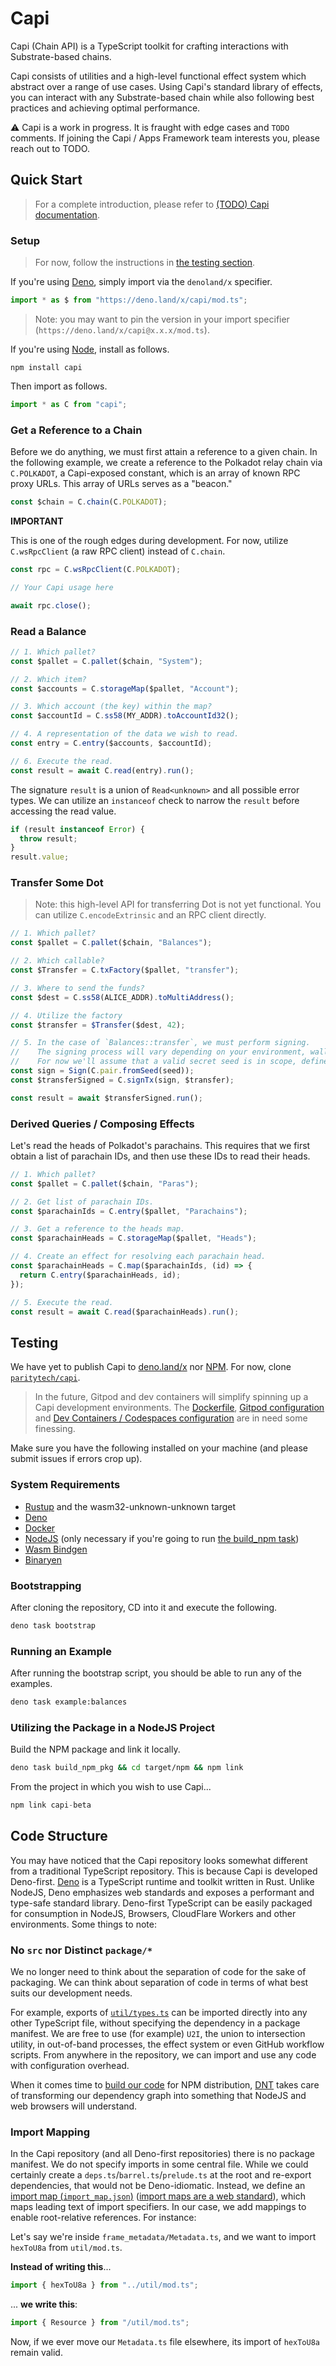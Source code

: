# Capi

<!--
<h4>
  <a href="">Guide</a> &nbsp;·&nbsp;
  <a href="">API Reference</a> &nbsp;·&nbsp;
  <a href="">Support</a> &nbsp;·&nbsp;
  <a href="">Roadmap</a> &nbsp;·&nbsp;
  <a href="">Contributing</a>
</h4>
-->

Capi (Chain API) is a TypeScript toolkit for crafting interactions with Substrate-based chains.

Capi consists of utilities and a high-level functional effect system which abstract over a range of use cases. Using Capi's standard library of effects, you can interact with any Substrate-based chain while also following best practices and achieving optimal performance.

⚠️ Capi is a work in progress. It is fraught with edge cases and `TODO` comments. If joining the Capi / Apps Framework team interests you, please reach out to TODO<!--INSERT EMAIL ADDR HERE-->.

## Quick Start

> For a complete introduction, please refer to [(TODO) Capi documentation](#).

### Setup

> For now, follow the instructions in [the testing section](#testing).

If you're using [Deno](https://deno.land/), simply import via the `denoland/x` specifier.

```ts
import * as $ from "https://deno.land/x/capi/mod.ts";
```

> Note: you may want to pin the version in your import specifier (`https://deno.land/x/capi@x.x.x/mod.ts`).

If you're using [Node](https://nodejs.org/), install as follows.

```
npm install capi
```

Then import as follows.

```ts
import * as C from "capi";
```

### Get a Reference to a Chain

Before we do anything, we must first attain a reference to a given chain. In the following example, we create a reference to the Polkadot relay chain via `C.POLKADOT`, a Capi-exposed constant, which is an array of known RPC proxy URLs. This array of URLs serves as a "beacon."

```ts
const $chain = C.chain(C.POLKADOT);
```

**IMPORTANT**

This is one of the rough edges during development. For now, utilize `C.wsRpcClient` (a raw RPC client) instead of `C.chain`.

```ts
const rpc = C.wsRpcClient(C.POLKADOT);

// Your Capi usage here

await rpc.close();
```

### Read a Balance

```ts
// 1. Which pallet?
const $pallet = C.pallet($chain, "System");

// 2. Which item?
const $accounts = C.storageMap($pallet, "Account");

// 3. Which account (the key) within the map?
const $accountId = C.ss58(MY_ADDR).toAccountId32();

// 4. A representation of the data we wish to read.
const entry = C.entry($accounts, $accountId);

// 6. Execute the read.
const result = await C.read(entry).run();
```

The signature `result` is a union of `Read<unknown>` and all possible error types. We can utilize an `instanceof` check to narrow the `result` before accessing the read value.

```ts
if (result instanceof Error) {
  throw result;
}
result.value;
```

### Transfer Some Dot

> Note: this high-level API for transferring Dot is not yet functional. You can utilize `C.encodeExtrinsic` and an RPC client directly.

```ts
// 1. Which pallet?
const $pallet = C.pallet($chain, "Balances");

// 2. Which callable?
const $Transfer = C.txFactory($pallet, "transfer");

// 3. Where to send the funds?
const $dest = C.ss58(ALICE_ADDR).toMultiAddress();

// 4. Utilize the factory
const $transfer = $Transfer($dest, 42);

// 5. In the case of `Balances::transfer`, we must perform signing.
//    The signing process will vary depending on your environment, wallet, misc.
//    For now we'll assume that a valid secret seed is in scope, defined as `seed`.
const sign = Sign(C.pair.fromSeed(seed));
const $transferSigned = C.signTx(sign, $transfer);

const result = await $transferSigned.run();
```

### Derived Queries / Composing Effects

Let's read the heads of Polkadot's parachains. This requires that we first obtain a list of parachain IDs, and then use these IDs to read their heads.

```ts
// 1. Which pallet?
const $pallet = C.pallet($chain, "Paras");

// 2. Get list of parachain IDs.
const $parachainIds = C.entry($pallet, "Parachains");

// 3. Get a reference to the heads map.
const $parachainHeads = C.storageMap($pallet, "Heads");

// 4. Create an effect for resolving each parachain head.
const $parachainHeads = C.map($parachainIds, (id) => {
  return C.entry($parachainHeads, id);
});

// 5. Execute the read.
const result = await C.read($parachainHeads).run();
```

## Testing

We have yet to publish Capi to [deno.land/x](https://deno.land/x) nor [NPM](https://www.npmjs.com/). For now, clone [`paritytech/capi`](https://github.com/paritytech/capi).

> In the future, Gitpod and dev containers will simplify spinning up a Capi development environments. The [Dockerfile](./Dockerfile), [Gitpod configuration](./.gitpod.yml) and [Dev Containers / Codespaces configuration](./.devcontainer/devcontainer.json) are in need some finessing.

Make sure you have the following installed on your machine (and please submit issues if errors crop up).

### System Requirements

- [Rustup](https://www.rust-lang.org/tools/install) and the wasm32-unknown-unknown target
- [Deno](https://deno.land/manual@v1.19.3/getting_started/installation)
- [Docker](https://docs.docker.com/get-docker/)
- [NodeJS](https://nodejs.org/) (only necessary if you're going to run [the build_npm task](./_/tasks/build_npm.ts))
- [Wasm Bindgen](https://rustwasm.github.io/wasm-bindgen/reference/cli.html)
- [Binaryen](https://github.com/WebAssembly/binaryen)

### Bootstrapping

After cloning the repository, CD into it and execute the following.

```sh
deno task bootstrap
```

### Running an Example

After running the bootstrap script, you should be able to run any of the examples.

```sh
deno task example:balances
```

### Utilizing the Package in a NodeJS Project

Build the NPM package and link it locally.

```sh
deno task build_npm_pkg && cd target/npm && npm link
```

From the project in which you wish to use Capi...

```ts
npm link capi-beta
```

## Code Structure

You may have noticed that the Capi repository looks somewhat different from a traditional TypeScript repository. This is because Capi is developed Deno-first. [Deno](https://deno.land/) is a TypeScript runtime and toolkit written in Rust. Unlike NodeJS, Deno emphasizes web standards and exposes a performant and type-safe standard library. Deno-first TypeScript can be easily packaged for consumption in NodeJS, Browsers, CloudFlare Workers and other environments. Some things to note:

### No `src` nor Distinct `package/*`

We no longer need to think about the separation of code for the sake of packaging. We can think about separation of code in terms of what best suits our development needs.

For example, exports of [`util/types.ts`](./util/types.ts) can be imported directly into any other TypeScript file, without specifying the dependency in a package manifest. We are free to use (for example) `U2I`, the union to intersection utility, in out-of-band processes, the effect system or even GitHub workflow scripts. From anywhere in the repository, we can import and use any code with configuration overhead.

When it comes time to [build our code](./tasks/build_npm_pkg.ts) for NPM distribution, [DNT](https://github.com/denoland/dnt) takes care of transforming our dependency graph into something that NodeJS and web browsers will understand.

### Import Mapping

In the Capi repository (and all Deno-first repositories) there is no package manifest. We do not specify imports in some central file. While we could certainly create a `deps.ts`/`barrel.ts`/`prelude.ts` at the root and re-export dependencies, that would not be Deno-idiomatic. Instead, we define an [import map (`import_map.json`)](./import_map.json) ([import maps are a web standard](https://wicg.github.io/import-maps/)), which maps leading text of import specifiers. In our case, we add mappings to enable root-relative references. For instance:

Let's say we're inside `frame_metadata/Metadata.ts`, and we want to import `hexToU8a` from `util/mod.ts`.

**Instead of writing this**...

```ts
import { hexToU8a } from "../util/mod.ts";
```

... **we write this**:

```ts
import { Resource } from "/util/mod.ts";
```

Now, if we ever move our `Metadata.ts` file elsewhere, its import of `hexToU8a` remain valid.
